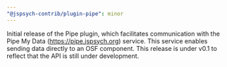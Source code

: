 ```yaml
---
"@jspsych-contrib/plugin-pipe": minor
---
```


Initial release of the Pipe plugin, which facilitates communication with the Pipe My Data (https://pipe.jspsych.org) service. This service enables sending data directly to an OSF component. This release is under v0.1 to reflect that the API is still under development.
